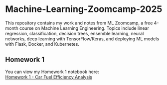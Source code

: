 # Machine-Learning-Zoomcamp-2025
This repository contains my work and notes from ML Zoomcamp, a free 4-month course on Machine Learning Engineering. Topics include linear regression, classification, decision trees, ensemble learning, neural networks, deep learning with TensorFlow/Keras, and deploying ML models with Flask, Docker, and Kubernetes.

## Homework 1

You can view my Homework 1 notebook here:  
[Homework 1 - Car Fuel Efficiency Analysis](https://github.com/aykahsay/Machine-Learning-Zoomcamp-2025/blob/main/Home_works/Homework%201.ipynb)
